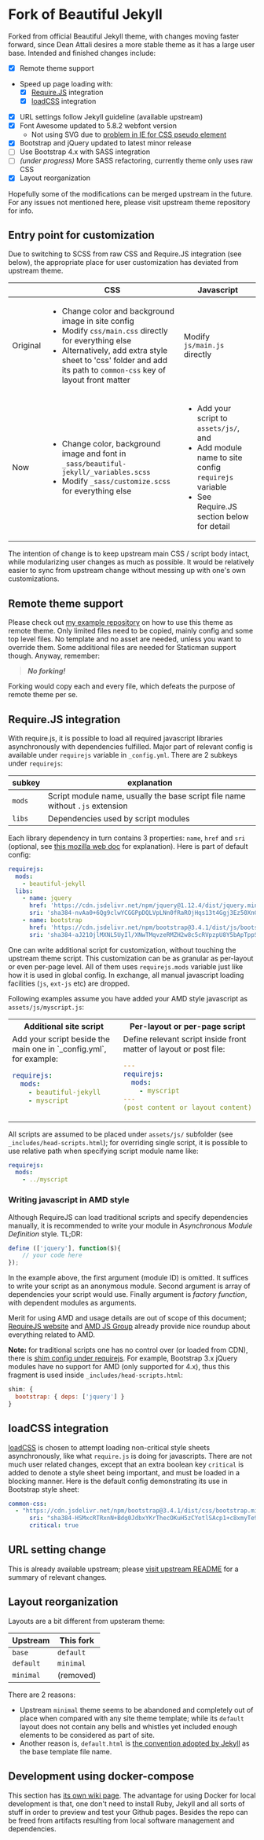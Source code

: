 # Fork of Beautiful Jekyll

Forked from official Beautiful Jekyll theme, with changes moving faster
forward, since Dean Attali desires a more stable theme as it has a large
user base. Intended and finished changes include:

- [x] Remote theme support
- Speed up page loading with:
  - [x] [Require.JS](https://requirejs.org/) integration
  - [x] [loadCSS][40] integration
- [x] URL settings follow Jekyll guideline (available upstream)
- [x] Font Awesome updated to 5.8.2 webfont version
    - Not using SVG due to [problem in IE for CSS pseudo element][10]
- [x] Bootstrap and jQuery updated to latest minor release
- [ ] Use Bootstrap 4.x with SASS integration
- [ ] *(under progress)* More SASS refactoring, currently theme only uses raw CSS
- [x] Layout reorganization

[10]: https://github.com/FortAwesome/Font-Awesome/issues/12994

Hopefully some of the modifications can be merged upstream in the future.
For any issues not mentioned here, please visit upstream theme
repository for info.

## Entry point for customization

Due to switching to SCSS from raw CSS and Require.JS integration (see
below), the appropriate place for user customization has deviated from
upstream theme.

| &nbsp; | CSS | Javascript |
| --- | --- | --- |
| Original | <ul><li>Change color and background image in site config</li><li>Modify `css/main.css` directly for everything else</li><li>Alternatively, add extra style sheet to 'css' folder and add its path to `common-css` key of layout front matter</li></ul> | Modify `js/main.js` directly |
| Now | <ul><li>Change color, background image and font in `_sass/beautiful-jekyll/_variables.scss`</li><li>Modify `_sass/customize.scss` for everything else</li></ul> | <ul><li>Add your script to `assets/js/`, and</li><li>Add module name to site config `requirejs` variable</li><li>See Require.JS section below for detail</li></ul> |

The intention of change is to keep upstream main CSS / script body intact, while modularizing user changes as much as possible. It would be relatively easier to sync from upstream change without messing up with one's own customizations.

## Remote theme support
Please check out [my example repository][20] on how to use this theme as
remote theme. Only limited files need to be copied, mainly config and
some top level files. No template and no asset are needed, unless you
want to override them. Some additional files are needed for Staticman
support though. Anyway, remember:

[20]: https://github.com/abelcheung/site-test/

> ***No forking!***

Forking would copy each and every file, which defeats the purpose of
remote theme per se.

## Require.JS integration

With require.js, it is possible to load all required javascript libraries
asynchronously with dependencies fulfilled. Major part of relevant config
is available under `requirejs` variable in `_config.yml`. There are 2
subkeys under `requirejs`:

| subkey | explanation |
| --- | --- |
| `mods` | Script module name, usually the base script file name without `.js` extension |
| `libs` | Dependencies used by script modules |

Each library dependency in turn contains 3 properties: `name`, `href` and
`sri` (optional, see [this mozilla web doc][30] for explanation). Here is part
of default config:

[30]: https://developer.mozilla.org/en-US/docs/Web/Security/Subresource_Integrity

```yaml
requirejs:
  mods:
    - beautiful-jekyll
  libs:
    - name: jquery
      href: 'https://cdn.jsdelivr.net/npm/jquery@1.12.4/dist/jquery.min'
      sri: 'sha384-nvAa0+6Qg9clwYCGGPpDQLVpLNn0fRaROjHqs13t4Ggj3Ez50XnGQqc/r8MhnRDZ'
    - name: bootstrap
      href: 'https://cdn.jsdelivr.net/npm/bootstrap@3.4.1/dist/js/bootstrap.min'
      sri: 'sha384-aJ21OjlMXNL5UyIl/XNwTMqvzeRMZH2w8c5cRVpzpU8Y5bApTppSuUkhZXN0VxHd'
```

One can write additional script for customization, without touching
the upstream theme script. This customization can be as granular as
per-layout or even per-page level. All of them uses `requirejs.mods`
variable just like how it is used in global config. In exchange,
all manual javascript loading facilities (`js`, `ext-js` etc) are dropped.

Following examples assume you have added your AMD style javascript
as `assets/js/myscript.js`:

<table>
<tr>
<th width="50%">Additional site script</th>
<th width="50%">Per-layout or per-page script</th>
</tr>
<tr>
<td valign="top" markdown="1">
Add your script beside the main one in `_config.yml`, for example:

```yaml
requirejs:
  mods:
    - beautiful-jekyll
    - myscript
```
</td>
<td valign="top" markdown="1">
Define relevant script inside front matter of layout or post file:

```yaml
---
requirejs:
  mods:
    - myscript
---
(post content or layout content)
```
</td>
</table>

All scripts are assumed to be placed under `assets/js/` subfolder
(see `_includes/head-scripts.html`); for overriding single script,
it is possible to use relative path when specifying script module
name like:

```yaml
requirejs:
  mods:
    - ../myscript
```

### Writing javascript in AMD style

Although RequireJS can load traditional scripts and specify dependencies
manually, it is recommended to write your module in
*Asynchronous Module Definition* style. TL;DR:

```js
define (['jquery'], function($){
    // your code here
});
```

In the example above, the first argument (module ID) is omitted.
It suffices to write your script as an anonymous module. Second
argument is array of dependencies your script would use. Finally
argument is *factory function*, with dependent modules as arguments.

Merit for using AMD and usage details are out of scope of this document;
[RequireJS website][31] and [AMD JS Group][32] already provide nice roundup
about everything related to AMD.

**Note:** for traditional scripts one has no control over (or loaded from
CDN), there is [shim config under requirejs][33]. For example, Bootstrap
3.x jQuery modules have no support for AMD (only supported for 4.x), thus
this fragment is used inside `_includes/head-scripts.html`:

```js
shim: {
  bootstrap: { deps: ['jquery'] }
}
```

[31]: https://requirejs.org/docs/whyamd.html
[32]: https://github.com/amdjs/amdjs-api/blob/master/AMD.md
[33]: https://requirejs.org/docs/api.html#config-shim

## loadCSS integration

[loadCSS][40] is chosen to attempt loading non-critical style sheets
asynchronously, like what `require.js` is doing for javascripts.
There are not much user related changes, except that an extra boolean key
`critical` is added to denote a style sheet being important, and must be loaded
in a blocking manner. Here is the default config demonstrating its use
in Bootstrap style sheet:

```yaml
common-css:
  - "https://cdn.jsdelivr.net/npm/bootstrap@3.4.1/dist/css/bootstrap.min.css":
      sri: "sha384-HSMxcRTRxnN+Bdg0JdbxYKrThecOKuH5zCYotlSAcp1+c8xmyTe9GYg1l9a69psu"
      critical: true
```

[40]: https://github.com/filamentgroup/loadCSS/

## URL setting change

This is already available upstream; please [visit upstream README][50]
for a summary of relevant changes.

[50]: https://github.com/daattali/beautiful-jekyll#user-content-my-project-page-appear-to-be-broken-after-a-recent-update

## Layout reorganization

Layouts are a bit different from upsteram theme:

| Upstream | This fork |
| --- | --- |
| `base` | `default` |
| `default` | `minimal` |
| `minimal` | (removed) |

There are 2 reasons:

- Upstream `minimal` theme seems to be abandoned and completely out of place
  when compared with any site theme template; while its `default` layout
  does not contain any bells and whistles yet included enough elements to
  be considered as part of site.
- Another reason is, `default.html` is [the convention adopted by Jekyll][60] as
  the base template file name.

[60]: https://jekyllrb.com/docs/layouts/

## Development using docker-compose

This section has [its own wiki page][70]. The advantage for using Docker
for local development is that, one don't need to install Ruby, Jekyll
and all sorts of stuff in order to preview and test your Github pages.
Besides the repo can be freed from artifacts resulting from local
software management and dependencies.

[70]: https://github.com/abelcheung/beautiful-jekyll/wiki/Development-with-docker-compose
